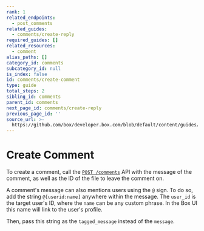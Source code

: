 ```yaml
---
rank: 1
related_endpoints:
  - post_comments
related_guides:
  - comments/create-reply
required_guides: []
related_resources:
  - comment
alias_paths: []
category_id: comments
subcategory_id: null
is_index: false
id: comments/create-comment
type: guide
total_steps: 2
sibling_id: comments
parent_id: comments
next_page_id: comments/create-reply
previous_page_id: ''
source_url: >-
  https://github.com/box/developer.box.com/blob/default/content/guides/comments/create-comment.md
---
```

# Create Comment

To create a comment, call the [`POST /comments`][post_comments] API with the
message of the comment, as well as the ID of the file to leave the comment on.

<Samples id='post_comments' >

</Samples>

A comment's message can also mentions users using the `@` sign. To do so, add
the string `@[userid:name]` anywhere within the message. The `user_id` is the
target user's ID, where the `name` can be any custom phrase. In the Box UI this
name will link to the user's profile.

Then, pass this string as the `tagged_message` instead of the `message`.

<Samples id='post_comments' variant='tag_user' >

</Samples>

[post_comments]: e://post_comments